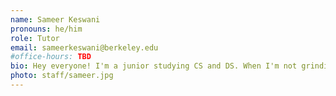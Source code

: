```yaml
---
name: Sameer Keswani
pronouns: he/him
role: Tutor
email: sameerkeswani@berkeley.edu
#office-hours: TBD
bio: Hey everyone! I'm a junior studying CS and DS. When I'm not grinding school, I love watching/playing soccer, going to the gym, and playing the sax.
photo: staff/sameer.jpg
---
```

